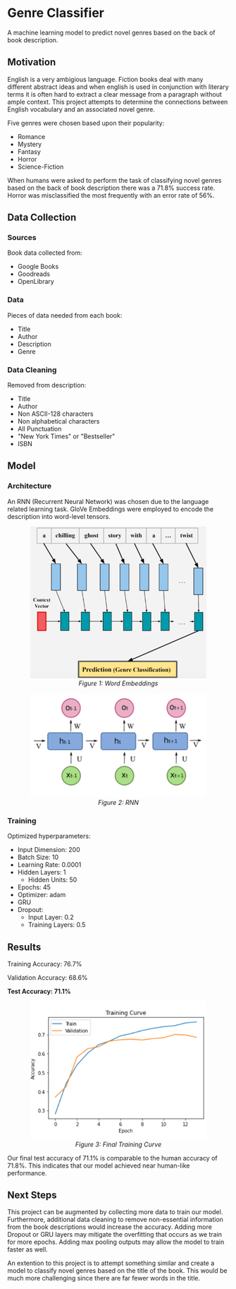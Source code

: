 # Genre Classifier
A machine learning model to predict novel genres based on the back of book description. 

## Motivation
English is a very ambigious language. Fiction books deal with many different abstract ideas and when english is used in conjunction with literary terms it is often hard to extract a clear message from a paragraph without ample context. This project attempts to determine the connections between English vocabulary and an associated novel genre. 

Five genres were chosen based upon their popularity:
- Romance
- Mystery
- Fantasy
- Horror
- Science-Fiction

When humans were asked to perform the task of classifying novel genres based on the back of book description there was a 71.8% success rate. Horror was misclassified the most frequently with an error rate of 56%.

## Data Collection
### Sources
Book data collected from:
- Google Books
- Goodreads
- OpenLibrary
### Data
Pieces of data needed from each book:
- Title
- Author
- Description
- Genre
### Data Cleaning
Removed from description:
- Title
- Author
- Non ASCII-128 characters
- Non alphabetical characters
- All Punctuation
- "New York Times" or "Bestseller"
- ISBN

## Model
### Architecture
An RNN (Recurrent Neural Network) was chosen due to the language related learning task. GloVe Embeddings were employed to encode the description into word-level tensors. 

<div style="text-align:center">
    <img src="images/embedding.png" alt="GloVe Embedding" width="400"><br/>
    <em>Figure 1: Word Embeddings</em><br/><br/>
    <img src="images/rnn.png" alt="RNN" width="400"><br/>
    <em>Figure 2: RNN</em>
</div>

### Training
Optimized hyperparameters:
- Input Dimension: 200
- Batch Size: 10
- Learning Rate: 0.0001
- Hidden Layers: 1
    - Hidden Units: 50
- Epochs: 45
- Optimizer: adam
- GRU
- Dropout: 
    - Input Layer: 0.2
    - Training Layers: 0.5

## Results
Training Accuracy: 76.7%

Validation Accuracy: 68.6%

**Test Accuracy: 71.1%**

<div style="text-align:center">
    <img src="images/training_curve.png" alt="Training Curve" width="400"><br/>
    <em>Figure 3: Final Training Curve</em>
</div>

Our final test accuracy of 71.1% is comparable to the human accuracy of 71.8%. This indicates that our model achieved near human-like performance. 

## Next Steps
This project can be augmented by collecting more data to train our model. Furthermore, additional data cleaning to remove non-essential information from the book descriptions would increase the accuracy. Adding more Dropout or GRU layers may mitigate the overfitting that occurs as we train for more epochs. Adding max pooling outputs may allow the model to train faster as well.

An extention to this project is to attempt something similar and create a model to classify novel genres based on the title of the book. This would be much more challenging since there are far fewer words in the title. 

